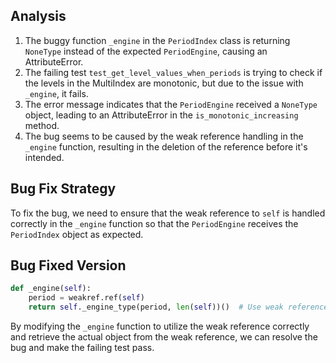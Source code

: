 ## Analysis
1. The buggy function `_engine` in the `PeriodIndex` class is returning `NoneType` instead of the expected `PeriodEngine`, causing an AttributeError.
2. The failing test `test_get_level_values_when_periods` is trying to check if the levels in the MultiIndex are monotonic, but due to the issue with `_engine`, it fails.
3. The error message indicates that the `PeriodEngine` received a `NoneType` object, leading to an AttributeError in the `is_monotonic_increasing` method.
4. The bug seems to be caused by the weak reference handling in the `_engine` function, resulting in the deletion of the reference before it's intended.

## Bug Fix Strategy
To fix the bug, we need to ensure that the weak reference to `self` is handled correctly in the `_engine` function so that the `PeriodEngine` receives the `PeriodIndex` object as expected.

## Bug Fixed Version
```python
def _engine(self):
    period = weakref.ref(self)
    return self._engine_type(period, len(self))()  # Use weak reference to get the actual object
```

By modifying the `_engine` function to utilize the weak reference correctly and retrieve the actual object from the weak reference, we can resolve the bug and make the failing test pass.